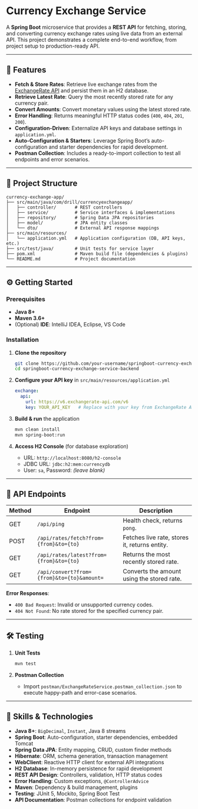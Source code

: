# Currency Exchange Service

A **Spring Boot** microservice that provides a **REST API** for fetching, storing, and converting currency exchange rates using live data from an external API. This project demonstrates a complete end-to-end workflow, from project setup to production-ready API.

---

## 🚀 Features

* **Fetch & Store Rates**: Retrieve live exchange rates from the [ExchangeRate API](https://www.exchangerate-api.com/) and persist them in an H2 database.
* **Retrieve Latest Rate**: Query the most recently stored rate for any currency pair.
* **Convert Amounts**: Convert monetary values using the latest stored rate.
* **Error Handling**: Returns meaningful HTTP status codes (`400`, `404`, `201`, `200`).
* **Configuration-Driven**: Externalize API keys and database settings in `application.yml`.
* **Auto-Configuration & Starters**: Leverage Spring Boot’s auto-configuration and starter dependencies for rapid development.
* **Postman Collection**: Includes a ready-to-import collection to test all endpoints and error scenarios.

---

## 📂 Project Structure

```
currency-exchange-app/
├── src/main/java/com/drill/currencyexchangeapp/
│   ├── controller/       # REST controllers
│   ├── service/          # Service interfaces & implementations
│   ├── repository/       # Spring Data JPA repositories
│   ├── model/            # JPA entity classes
│   └── dto/              # External API response mappings
├── src/main/resources/
│   └── application.yml   # Application configuration (DB, API keys, etc.)
├── src/test/java/        # Unit tests for service layer
├── pom.xml               # Maven build file (dependencies & plugins)
└── README.md             # Project documentation
```

---

## ⚙️ Getting Started

### Prerequisites

* **Java 8+**
* **Maven 3.6+**
* (Optional) **IDE**: IntelliJ IDEA, Eclipse, VS Code

### Installation

1. **Clone the repository**

   ```bash
   git clone https://github.com/your-username/springboot-currency-exchange-service-backend.git
   cd springboot-currency-exchange-service-backend
   ```
2. **Configure your API key** in `src/main/resources/application.yml`

   ```yaml
   exchange:
     api:
       url: https://v6.exchangerate-api.com/v6
       key: YOUR_API_KEY   # Replace with your key from ExchangeRate API
   ```
3. **Build & run** the application

   ```bash
   mvn clean install
   mvn spring-boot:run
   ```
4. **Access H2 Console** (for database exploration)

   * URL: `http://localhost:8080/h2-console`
   * JDBC URL: `jdbc:h2:mem:currencydb`
   * User: `sa`, Password: *(leave blank)*

---

## 📡 API Endpoints

| Method | Endpoint                                   | Description                                   |
| ------ | ------------------------------------------ | --------------------------------------------- |
| GET    | `/api/ping`                                | Health check, returns `pong`.                 |
| POST   | `/api/rates/fetch?from={from}&to={to}`     | Fetches live rate, stores it, returns entity. |
| GET    | `/api/rates/latest?from={from}&to={to}`    | Returns the most recently stored rate.        |
| GET    | `/api/convert?from={from}&to={to}&amount=` | Converts the amount using the stored rate.    |

**Error Responses**:

* `400 Bad Request`: Invalid or unsupported currency codes.
* `404 Not Found`: No rate stored for the specified currency pair.

---

## 🛠️ Testing

1. **Unit Tests**

   ```bash
   mvn test
   ```
2. **Postman Collection**

   * Import `postman/ExchangeRateService.postman_collection.json` to execute happy-path and error-case scenarios.

---

## 🔑 Skills & Technologies

* **Java 8+**: `BigDecimal`, `Instant`, Java 8 streams
* **Spring Boot**: Auto-configuration, starter dependencies, embedded Tomcat
* **Spring Data JPA**: Entity mapping, CRUD, custom finder methods
* **Hibernate**: ORM, schema generation, transaction management
* **WebClient**: Reactive HTTP client for external API integrations
* **H2 Database**: In-memory persistence for rapid development
* **REST API Design**: Controllers, validation, HTTP status codes
* **Error Handling**: Custom exceptions, `@ControllerAdvice`
* **Maven**: Dependency & build management, plugins
* **Testing**: JUnit 5, Mockito, Spring Boot Test
* **API Documentation**: Postman collections for endpoint validation


